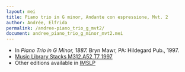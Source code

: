 ```yaml
---
layout: mei
title: Piano trio in G minor, Andante con espressione, Mvt. 2
author: Andrée, Elfrida
permalink: /andree-piano_trio_g_mvt2/
document: andree_piano_trio_g_minor_mvt2.mei
---
```


- In *Piano Trio in G Minor, 1887.* Bryn Mawr, PA: Hildegard Pub., 1997.
- <a href="https://tufts-primo.hosted.exlibrisgroup.com/permalink/f/bnf7qa/01TUN_ALMA2193046080003851" target="_blank">Music Library Stacks M312.A52 T7 1997</a>
- Other editions available in <a href="https://imslp.org/wiki/Piano_Trio_No.2_in_G_minor_(Andr%C3%A9e%2C_Elfrida)" target="_blank">IMSLP</a>
